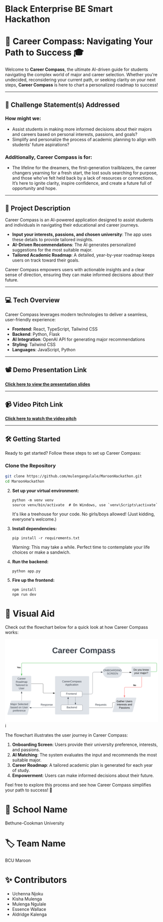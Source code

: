 # Black Enterprise BE Smart Hackathon

# 📍 Career Compass: Navigating Your Path to Success 🎓

Welcome to **Career Compass**, the ultimate AI-driven guide for students navigating the complex world of major and career selection. Whether you're undecided, reconsidering your current path, or seeking clarity on your next steps, **Career Compass** is here to chart a personalized roadmap to success!

---

## 🎯 Challenge Statement(s) Addressed  

### How might we:
- Assist students in making more informed decisions about their majors and careers based on personal interests, passions, and goals?  
- Simplify and personalize the process of academic planning to align with students’ future aspirations?  

### Additionally, Career Compass is for:
- The lifeline for the dreamers, the first-generation trailblazers, the career changers yearning for a fresh start, the lost souls searching for purpose, and those who’ve felt held back by a lack of resources or connections. It’s here to ignite clarity, inspire confidence, and create a future full of opportunity and hope.

---

## 🤯 Project Description  

Career Compass is an AI-powered application designed to assist students and individuals in navigating their educational and career journeys.  

- **Input your interests, passions, and chosen university**: The app uses these details to provide tailored insights.  
- **AI-Driven Recommendations**: The AI generates personalized suggestions for the most suitable major.  
- **Tailored Academic Roadmap**: A detailed, year-by-year roadmap keeps users on track toward their goals.  

Career Compass empowers users with actionable insights and a clear sense of direction, ensuring they can make informed decisions about their future.

---

## 💻 Tech Overview  

Career Compass leverages modern technologies to deliver a seamless, user-friendly experience:  

- **Frontend**: React, TypeScript, Tailwind CSS  
- **Backend**: Python, Flask  
- **AI Integration**: OpenAI API for generating major recommendations  
- **Styling**: Tailwind CSS  
- **Languages**: JavaScript, Python  

---
## 📽 Demo Presentation Link  
[**Click here to view the presentation slides**](#)  

---

## 📹 Video Pitch Link  
[**Click here to watch the video pitch**](#)  

---

## 🛠 Getting Started
Ready to get started? Follow these steps to set up Career Compass:

### Clone the Repository
```bash
git clone https://github.com/mulengangulale/MaroonHackathon.git
cd MaroonHackathon
```

2. **Set up your virtual environment:**
   ```
   python -m venv venv
   source venv/bin/activate  # On Windows, use `venv\Scripts\activate`
   ```
   It's like a treehouse for your code. No girls/boys allowed! (Just kidding, everyone's welcome.)

3. **Install dependencies:**
   ```
   pip install -r requirements.txt
   ```
   Warning: This may take a while. Perfect time to contemplate your life choices or make a sandwich.

4. **Run the backend:**
   ```
   python app.py
   ```
   

5. **Fire up the frontend:**
   ```
   npm install
   npm run dev
   ```

# 🌟 Visual Aid
Check out the flowchart below for a quick look at how Career Compass works:

![Career Compass Flowchart](./Flowchart.svg)
i

The flowchart illustrates the user journey in Career Compass:
1. **Onboarding Screen**: Users provide their university preference, interests, and passions.
2. **AI Matching**: The system evaluates the input and recommends the most suitable major.
3. **Career Roadmap**: A tailored academic plan is generated for each year of study.
4. **Empowerment**: Users can make informed decisions about their future.

Feel free to explore this process and see how Career Compass simplifies your path to success! 🚀

# 🏫 School Name
Bethune-Cookman University

# 🏷 Team Name
BCU Maroon

# ✨ Contributors
- Uchenna Njoku
- Kisha Mulenga
- Mulenga Ngulale
- Essence Wallace
- Aldridge Kalenga

